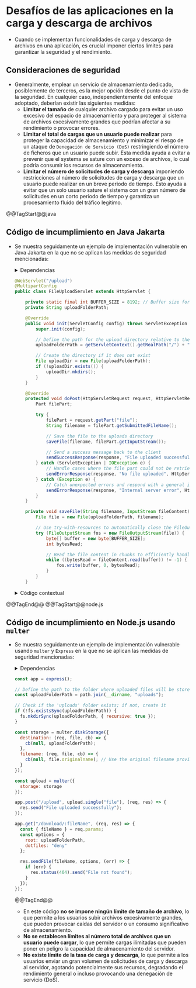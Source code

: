 # Desafíos de las aplicaciones en la carga y descarga de archivos

* Cuando se implementan funcionalidades de carga y descarga de archivos en una aplicación, es crucial imponer ciertos límites para garantizar la seguridad y el rendimiento.

## Consideraciones de seguridad

* Generalmente, emplear un servicio de almacenamiento dedicado, posiblemente de terceros, es la mejor opción desde el punto de vista de la seguridad. En cualquier caso, independientemente del enfoque adoptado, deberían existir las siguientes medidas:
  * **Limitar el tamaño** de cualquier archivo cargado para evitar un uso excesivo del espacio de almacenamiento y para proteger al sistema de archivos excesivamente grandes que podrían afectar a su rendimiento o provocar errores.
  * **Limitar el total de cargas que un usuario puede realizar** para proteger la capacidad de almacenamiento y minimizar el riesgo de un ataque de `Denegación de Servicio (DoS)` restringiendo el número de ficheros que un usuario puede subir. Esta medida ayuda a evitar a prevenir que el systema se sature con un exceso de archivos, lo cual podría consumir los recursos de almacenamiento.
  * **Limitar el número de solicitudes de carga y descarga** imponiendo restricciones al número de solicitudes de carga y descarga que un usuario puede realizar en un breve periodo de tiempo. Esto ayuda a evitar que un solo usuario sature el sistema con un gran número de solicitudes en un corto periodo de tiempo y garantiza un procesamiento fluido del tráfico legítimo.

@@TagStart@@java

## Código de incumplimiento en Java Jakarta

* Se muestra seguidamente un ejemplo de implementación vulnerable en Java Jakarta en la que no se aplican las medidas de seguridad mencionadas:

  <details>
    <summary>Dependencias</summary>

    ```java
    import jakarta.json.Json;
    import jakarta.json.JsonObject;
    import jakarta.servlet.ServletConfig;
    import jakarta.servlet.ServletException;
    import jakarta.servlet.annotation.MultipartConfig;
    import jakarta.servlet.annotation.WebServlet;
    import jakarta.servlet.http.HttpServlet;
    import jakarta.servlet.http.HttpServletRequest;
    import jakarta.servlet.http.HttpServletResponse;
    import jakarta.servlet.http.Part;
    
    import java.io.File;
    import java.io.FileOutputStream;
    import java.io.IOException;
    import java.io.InputStream;
    ```

  </details>

  ```java
  @WebServlet("/upload")
  @MultipartConfig
  public class FileUploadServlet extends HttpServlet {
  
      private static final int BUFFER_SIZE = 8192; // Buffer size for reading file chunks
      private String uploadFolderPath;
  
      @Override
      public void init(ServletConfig config) throws ServletException {
          super.init(config);

          // Define the path for the upload directory relative to the web application's root
          uploadFolderPath = getServletContext().getRealPath("/") + "uploads";
  
          // Create the directory if it does not exist
          File uploadDir = new File(uploadFolderPath);
          if (!uploadDir.exists()) {
              uploadDir.mkdirs();
          }
      }
  
      @Override
      protected void doPost(HttpServletRequest request, HttpServletResponse response) throws IOException {
          Part filePart;

          try {
              filePart = request.getPart("file");
              String filename = filePart.getSubmittedFileName();
  
              // Save the file to the uploads directory
              saveFile(filename, filePart.getInputStream());
  
              // Send a success message back to the client
              sendSuccessResponse(response, "File uploaded successfully");
          } catch (ServletException | IOException e) {
              // Handle cases where the file part could not be retrieved
              sendErrorResponse(response, "No file uploaded", HttpServletResponse.SC_BAD_REQUEST);
          } catch (Exception e) {
              // Catch unexpected errors and respond with a general internal server error
              sendErrorResponse(response, "Internal server error", HttpServletResponse.SC_INTERNAL_SERVER_ERROR);
          }
      }
  
      private void saveFile(String filename, InputStream fileContent) throws IOException {
          File file = new File(uploadFolderPath, filename);
  
          // Use try-with-resources to automatically close the FileOutputStream
          try (FileOutputStream fos = new FileOutputStream(file)) {
              byte[] buffer = new byte[BUFFER_SIZE];
              int bytesRead;
  
              // Read the file content in chunks to efficiently handle larger files
              while ((bytesRead = fileContent.read(buffer)) != -1) {
                  fos.write(buffer, 0, bytesRead);
              }
          }
      }
  ```

  <details>
    <summary>Código contextual</summary>

    ```java  
        private void sendSuccessResponse(HttpServletResponse response, String message) throws IOException {
            // Prepare a plain text response to indicate successful file upload
            response.setContentType("text/plain");
            response.setCharacterEncoding("UTF-8");
            response.setStatus(HttpServletResponse.SC_OK);

            try (var out = response.getOutputStream()) {
                out.println(message);
            }
        }
    
        private void sendErrorResponse(HttpServletResponse response, String message, int statusCode) throws IOException {
            // Create a JSON object to send back a structured error response
            JsonObject errorResponse = Json.createObjectBuilder()
                    .add("message", message)
                    .build();
    
            response.setContentType("application/json");
            response.setCharacterEncoding("UTF-8");
            response.setStatus(statusCode);
    
            // Write the JSON error message to the response output
            try (var out = response.getOutputStream()) {
                out.println(errorResponse.toString());
            }
        }
    }
    ```

  </details>

@@TagEnd@@
@@TagStart@@node.js

## Código de incumplimiento en Node.js usando `multer`

* Se muestra seguidamente un ejemplo de implementación vulnerable usando `multer` y `Express` en la que no se aplican las medidas de seguridad mencionadas:

  <details>
    <summary>Dependencias</summary>

    ```javascript
    const express = require("express");
    const multer = require("multer");
    const path = require("path");
    const fs = require("fs");
    ```

  </details>

  ```javascript
  const app = express();

  // Define the path to the folder where uploaded files will be stored
  const uploadFolderPath = path.join(__dirname, "uploads");

  // Check if the 'uploads' folder exists; if not, create it
  if (!fs.existsSync(uploadFolderPath)) {
    fs.mkdirSync(uploadFolderPath, { recursive: true });
  }

  const storage = multer.diskStorage({
    destination: (req, file, cb) => {
      cb(null, uploadFolderPath);
    },
    filename: (req, file, cb) => {
      cb(null, file.originalname); // Use the original filename provided by the user
    }
  });

  const upload = multer({
    storage: storage
  });

  app.post("/upload", upload.single("file"), (req, res) => {
    res.send("File uploaded successfully");
  });

  app.get("/download/:fileName", (req, res) => {
    const { fileName } = req.params;
    const options = {
      root: uploadFolderPath,
      dotfiles: "deny"
    };

    res.sendFile(fileName, options, (err) => {
      if (err) {
        res.status(404).send("File not found");
      }
    });
  });
  ```

  @@TagEnd@@

  * En este código **no se impone ningún límite de tamaño de archivo**, lo que permite a los usuarios subir archivos excesivamente grandes, que pueden provocar caídas del servidor o un consumo significativo de almacenamiento.
  * **No se establecen límites al número total de archivos que un usuario puede cargar**, lo que permite cargas ilimitadas que pueden poner en peligro la capacidad de almacenamiento del servidor.
  * **No existe límite de la tasa de carga y descarga**, lo que permite a los usuarios enviar un gran volumen de solicitudes de carga y descarga al servidor, agotando potencialmente sus recursos, degradando el rendimiento general o incluso provocando una denegación de servicio (DoS).
